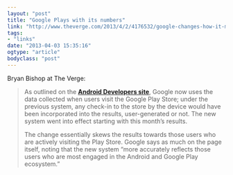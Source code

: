 ```yaml
---
layout: "post"
title: "Google Plays with its numbers"
link: "http://www.theverge.com/2013/4/2/4176532/google-changes-how-it-measures-android-version-adoption-sees-uptick"
tags: 
- "links"
date: "2013-04-03 15:35:16"
ogtype: "article"
bodyclass: "post"
---
```


Bryan Bishop at The Verge:

> As outlined on the [**Android Developers site**](http://developer.android.com/about/dashboards/index.html), Google now uses the data collected when users visit the Google Play Store; under the previous system, any check-in to the store by the device would have been incorporated into the results, user-generated or not. The new system went into effect starting with this month’s results.
> 
> The change essentially skews the results towards those users who are actively visiting the Play Store. Google says as much on the page itself, noting that the new system “more accurately reflects those users who are most engaged in the Android and Google Play ecosystem.”